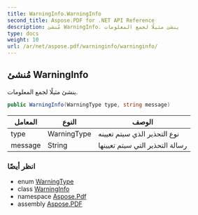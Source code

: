 ```yaml
---
title: WarningInfo.WarningInfo
second_title: Aspose.PDF for .NET API Reference
description: مُنشئ WarningInfo. ينشئ مثيلًا لجمع المعلومات
type: docs
weight: 10
url: /ar/net/aspose.pdf/warninginfo/warninginfo/
---
```

## مُنشئ WarningInfo

ينشئ مثيلًا لجمع المعلومات.

```csharp
public WarningInfo(WarningType type, string message)
```

| المعامل | النوع | الوصف |
| --- | --- | --- |
| type | WarningType | نوع التحذير الذي سيتم تعيينه |
| message | String | رسالة التحذير التي سيتم تعيينها |

### انظر أيضًا

* enum [WarningType](../../warningtype/)
* class [WarningInfo](../)
* namespace [Aspose.Pdf](../../../aspose.pdf/)
* assembly [Aspose.PDF](../../../)